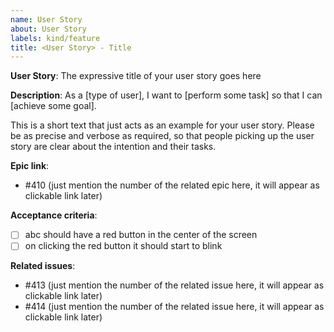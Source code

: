 ```yaml
---
name: User Story
about: User Story
labels: kind/feature
title: <User Story> - Title
---
```


**User Story**: The expressive title of your user story goes here

**Description**:
As a [type of user], I want to [perform some task] so that I can [achieve some goal].

This is a short text that just acts as an example for your user story. Please be as precise and verbose as required, so that people picking up the user story are clear about the intention and their tasks.

**Epic link**:

- #410 (just mention the number of the related epic here, it will appear as clickable link later)

**Acceptance criteria**:

- [ ] abc should have a red button in the center of the screen
- [ ] on clicking the red button it should start to blink

**Related issues**:

- #413 (just mention the number of the related issue here, it will appear as clickable link later)
- #414 (just mention the number of the related issue here, it will appear as clickable link later)

